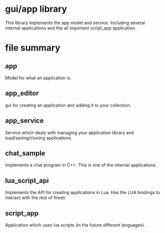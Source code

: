 gui/app library
===================================================================

This library implements the app model and service. Including several
internal applications and the all important script_app application.

file summary
===================================================================

app            
-------------------------------------------------------------------

Model for what an application is.

app_editor     
-------------------------------------------------------------------

gui for creating an application and adding it to your
collection.
             
app_service    
-------------------------------------------------------------------

Service which deals with managing your application library
and load/saving/cloning applications.

chat_sample    
-------------------------------------------------------------------

Implements a chat program in C++. This is one of the 
internal applications.

lua_script_api 
-------------------------------------------------------------------

Implements the API for creating applications in Lua.
Has the LUA bindings to interact with the rest of
firestr
              
script_app     
-------------------------------------------------------------------

Application which uses lua scripts (in the future different languages).
